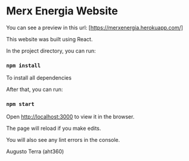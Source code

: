 # Merx Energia Website

You can see a preview in this url: [https://merxenergia.herokuapp.com/]

This website was built using React.

In the project directory, you can run:

### `npm install`

To install all dependencies

After that, you can run:

### `npm start`

Open [http://localhost:3000](http://localhost:3000) to view it in the browser.

The page will reload if you make edits.<br />

You will also see any lint errors in the console.

Augusto Terra (aht360)
